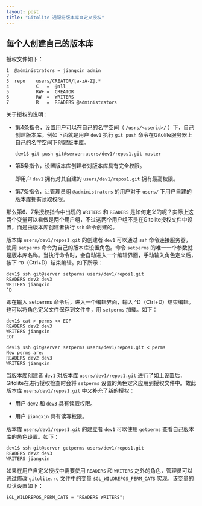 ```yaml
---
layout: post
title: "Gitolite 通配符版本库自定义授权"
---
```


每个人创建自己的版本库
-----------------------

授权文件如下：

    1  @administrators = jiangxin admin
    2
    3  repo    users/CREATOR/[a-zA-Z].*
    4          C   =  @all
    5          RW+ =  CREATOR
    6          RW  =  WRITERS
    7          R   =  READERS @administrators 

关于授权的说明：

* 第4条指令，设置用户可以在自己的名字空间（ `/usrs/<userid>/` ）下，自己创建版本库。例如下面就是用户 `dev1` 执行 `git push` 命令在Gitolite服务器上自己的名字空间下创建版本库。

      dev1$ git push git@server:users/dev1/repos1.git master

* 第5条指令，设置版本库创建者对版本库具有完全权限。
  
  即用户 `dev1` 拥有对其自建的 `users/dev1/repos1.git` 拥有最高权限。

* 第7条指令，让管理员组 `@administrators` 的用户对于 `users/` 下用户自建的版本库拥有读取权限。

那么第6、7条授权指令中出现的 `WRITERS` 和 `READERS` 是如何定义的呢？实际上这两个变量可以看做是两个用户组，不过这两个用户组不是在Gitolite授权文件中设置，而是由版本库创建者执行 `ssh` 命令创建的。

版本库 `users/dev1/repos1.git` 的创建者 `dev1` 可以通过 `ssh` 命令连接服务器，使用 `setperms` 命令为自己的版本库设置角色。命令 `setperms` 的唯一一个参数就是版本库名称。当执行命令时，会自动进入一个编辑界面，手动输入角色定义后，按下 `^D`（Ctrl+D）结束编辑。如下所示：

    dev1$ ssh git@server setperms users/dev1/repos1.git
    READERS dev2 dev3
    WRITERS jiangxin
    ^D

即在输入 setperms 命令后，进入一个编辑界面，输入 ^D（Ctrl+D）结束编辑。也可以将角色定义文件保存到文件中，用 `setperms` 加载。如下：

    dev1$ cat > perms << EOF
    READERS dev2 dev3
    WRITERS jiangxin
    EOF

    dev1$ ssh git@server setperms users/dev1/repos1.git < perms
    New perms are:
    READERS dev2 dev3
    WRITERS jiangxin

当版本库创建者 `dev1` 对版本库 `users/dev1/repos1.git` 进行了如上设置后，Gitolite在进行授权检查时会将 `setperms` 设置的角色定义应用到授权文件中。故此版本库 `users/dev1/repos1.git` 中又补充了新的授权：

* 用户 `dev2` 和 `dev3` 具有读取权限。

* 用户 `jiangxin` 具有读写权限。

版本库 `users/dev1/repos1.git` 的建立者 `dev1` 可以使用 `getperms` 查看自己版本库的角色设置。如下：

    dev1$ ssh git@server getperms users/dev1/repos1.git
    READERS dev2 dev3
    WRITERS jiangxin

如果在用户自定义授权中需要使用 `READERS` 和 `WRITERS` 之外的角色，管理员可以通过修改 `gitolite.rc` 文件中的变量 `$GL_WILDREPOS_PERM_CATS` 实现。该变量的默认设置如下：

    $GL_WILDREPOS_PERM_CATS = "READERS WRITERS";
